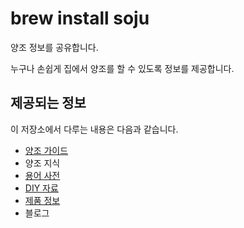 # brew install soju

양조 정보를 공유합니다.

누구나 손쉽게 집에서 양조를 할 수 있도록 정보를 제공합니다.

## 제공되는 정보

이 저장소에서 다루는 내용은 다음과 같습니다.

* [양조 가이드](/guides/README.md)
* 양조 지식 
* [용어 사전](/wiki/README.md)
* [DIY 자료](/diy/README.md)
* [제품 정보](/products/README.md)
* 블로그